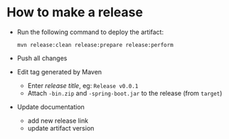 How to make a release
=====================

* Run the following command to deploy the artifact:

  ```
  mvn release:clean release:prepare release:perform
  ```

* Push all changes
* Edit tag generated by Maven 

  * Enter *release title*, eg: `Release v0.0.1`
  * Attach `-bin.zip` and `-spring-boot.jar` to the release 
    (from `target`)

* Update documentation

  * add new release link
  * update artifact version
